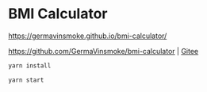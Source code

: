 # BMI Calculator

<https://germavinsmoke.github.io/bmi-calculator/>

<https://github.com/GermaVinsmoke/bmi-calculator> | [Gitee](https://gitee.com/mrhuangyuhui/bmi-calculator)

```bash
yarn install

yarn start
```
